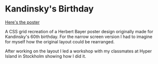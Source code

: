 # Kandinsky's Birthday
[Here's the poster](https://dvdherron.github.io/kandinsky-poster/)

A CSS grid recreation of a Herbert Bayer poster design originally made for Kandinsky's 60th birthday. For the narrow screen version I had to imagine for myself how the original layout could be rearranged. 

After working on the layout I led a workshop with my classmates at Hyper Island in Stockholm showing how I did it. 
